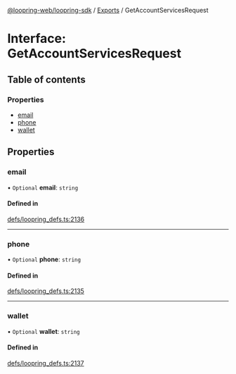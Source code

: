 [@loopring-web/loopring-sdk](../README.md) / [Exports](../modules.md) / GetAccountServicesRequest

# Interface: GetAccountServicesRequest

## Table of contents

### Properties

- [email](GetAccountServicesRequest.md#email)
- [phone](GetAccountServicesRequest.md#phone)
- [wallet](GetAccountServicesRequest.md#wallet)

## Properties

### email

• `Optional` **email**: `string`

#### Defined in

[defs/loopring_defs.ts:2136](https://github.com/Loopring/loopring_sdk/blob/02976c9/src/defs/loopring_defs.ts#L2136)

___

### phone

• `Optional` **phone**: `string`

#### Defined in

[defs/loopring_defs.ts:2135](https://github.com/Loopring/loopring_sdk/blob/02976c9/src/defs/loopring_defs.ts#L2135)

___

### wallet

• `Optional` **wallet**: `string`

#### Defined in

[defs/loopring_defs.ts:2137](https://github.com/Loopring/loopring_sdk/blob/02976c9/src/defs/loopring_defs.ts#L2137)
